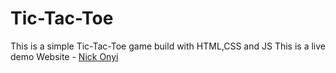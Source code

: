 # Tic-Tac-Toe
This is a simple Tic-Tac-Toe game build with HTML,CSS and JS
This is a live demo  Website - [Nick Onyi](https://nickonyi.github.io/Space-tourism-website/)